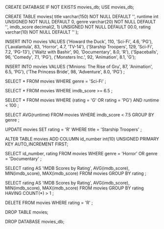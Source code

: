 CREATE DATABASE IF NOT EXISTS movies_db;
USE movies_db;

CREATE TABLE movies(
title varchar(150) NOT NULL DEFAULT '',
runtime int UNSIGNED NOT NULL DEFAULT 0,
genre varchar(20) NOT NULL DEFAULT '',
imdb_score decimal(2, 1) UNSIGNED NOT NULL DEFAULT 00.0,
rating varchar(10) NOT NULL DEFAULT ''
);

INSERT INTO movies
VALUES
('Howard the Duck', 110, 'Sci-Fi', 4.6, 'PG'),
('Lavalantula', 83, 'Horror', 4.7, 'TV-14'),
('Starship Troopers', 129, 'Sci-Fi', 7.2, 'PG-13'),
('Waltz with Bashir', 90, 'Documentary', 8.0, 'R'),
('Spaceballs', 96, 'Comedy', 7.1, 'PG'),
('Monsters Inc.', 92, 'Animation', 8.1, 'G');

INSERT INTO movies VALUES
('Minions: The Rise of Gru', 87, 'Animation', 6.5, 'PG'),
('The Princess Bride', 98, 'Adventure', 8.0, 'PG')
;

SELECT *
FROM movies
WHERE genre = 'Sci-Fi'
;

SELECT *
FROM movies
WHERE imdb_score >= 6.5
;

SELECT *
FROM movies
WHERE (rating = 'G' OR rating = 'PG') AND runtime < 100
;

SELECT AVG(runtime)
FROM movies
WHERE imdb_score < 7.5
GROUP BY genre
;

UPDATE movies
SET rating = 'R'
WHERE title = 'Starship Troopers'
;

ALTER TABLE movies
ADD COLUMN id_number int(10) UNSIGNED PRIMARY KEY AUTO_INCREMENT FIRST;

SELECT id_number, rating FROM movies
WHERE genre = 'Horror' OR genre = 'Documentary'
;

SELECT rating AS 'IMDB Scores by Rating', AVG(imdb_score), MIN(imdb_score), MAX(imdb_score)
FROM movies
GROUP BY rating
;

SELECT rating AS 'IMDB Scores by Rating', AVG(imdb_score), MIN(imdb_score), MAX(imdb_score)
FROM movies
GROUP BY rating
HAVING COUNT(*) > 1
;


DELETE FROM movies
WHERE rating = 'R'
;

DROP TABLE movies;

DROP DATABASE movies_db;